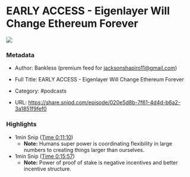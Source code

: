 # EARLY ACCESS - Eigenlayer Will Change Ethereum Forever

![](https://wsrv.nl/?url=https%3A%2F%2Fwww.bankless.com%2Fassets%2Fimg%2FpodcastWhite.jpg&w=100&h=100)

### Metadata

- Author: Bankless (premium feed for jacksonshapiro11@gmail.com)
- Full Title: EARLY ACCESS - Eigenlayer Will Change Ethereum Forever
- Category: #podcasts



- URL: https://share.snipd.com/episode/020e5d8b-7f61-4d4d-b6a2-3a1851f9fef0

### Highlights

- 1min Snip ([Time 0:11:10](https://share.snipd.com/snip/73087358-b780-40ee-a890-16d13ca72bc1))
    - **Note:** Humans super power is coordinating flexibility in large numbers to creating things larger than ourselves.
- 1min Snip ([Time 0:15:57](https://share.snipd.com/snip/05d3a300-42fa-4031-9349-2997f07bd8b1))
    - **Note:** Power of proof of stake is negative incentives and better incentive structure.
